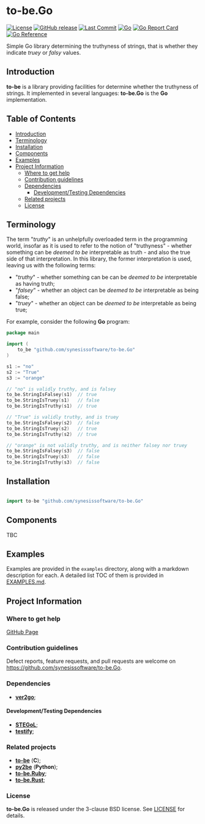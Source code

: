 # to-be.Go <!-- omit in toc -->


[![License](https://img.shields.io/badge/License-BSD_3--Clause-blue.svg)](https://img.shields.io/badge/License-BSD_3--Clause-blue.svg)
[![GitHub release](https://img.shields.io/github/v/release/synesissoftware/to-be.Go.svg)](https://github.com/synesissoftware/to-be.Go/releases/latest)
[![Last Commit](https://img.shields.io/github/last-commit/synesissoftware/to-be.Go)](https://github.com/synesissoftware/to-be.Go/commits/master)
[![Go](https://github.com/synesissoftware/to-be.Go/actions/workflows/go.yml/badge.svg)](https://github.com/synesissoftware/to-be.Go/actions/workflows/go.yml)
[![Go Report Card](https://goreportcard.com/badge/github.com/synesissoftware/to-be.Go)](https://goreportcard.com/report/github.com/synesissoftware/to-be.Go)
[![Go Reference](https://pkg.go.dev/badge/github.com/synesissoftware/to-be.Go.svg)](https://pkg.go.dev/github.com/synesissoftware/to-be.Go)

Simple Go library determining the truthyness of strings, that is whether they indicate *truey* or *falsy* values.


## Introduction

**to-be** is a library providing facilities for determine whether the truthyness of strings. It implemented in several languages: **to-be.Go** is the **Go** implementation.


## Table of Contents <!-- omit in toc -->

- [Introduction](#introduction)
- [Terminology](#terminology)
- [Installation](#installation)
- [Components](#components)
- [Examples](#examples)
- [Project Information](#project-information)
	- [Where to get help](#where-to-get-help)
	- [Contribution guidelines](#contribution-guidelines)
	- [Dependencies](#dependencies)
		- [Development/Testing Dependencies](#developmenttesting-dependencies)
	- [Related projects](#related-projects)
	- [License](#license)


## Terminology

The term "*truthy*" is an unhelpfully overloaded term in the programming world, insofar as it is used to refer to the notion of "truthyness" - whether something can be _deemed to be_ interpretable as truth - and also the true side of that interpretation. In this library, the former interpretation is used, leaving us with the following terms:

* "*truthy*" - whether something can be can be _deemed to be_ interpretable as having truth;
* "*falsey*" - whether an object can be _deemed to be_ interpretable as being false;
* "*truey*" - whether an object can be _deemed to be_ interpretable as being true;

For example, consider the following **Go** program:

```Go
package main

import (
	to_be "github.com/synesissoftware/to-be.Go"
)

s1 := "no"
s2 := "True"
s3 := "orange"

// "no" is validly truthy, and is falsey
to_be.StringIsFalsey(s1)  // true
to_be.StringIsTruey(s1)   // false
to_be.StringIsTruthy(s1)  // true

// "True" is validly truthy, and is truey
to_be.StringIsFalsey(s2)  // false
to_be.StringIsTruey(s2)   // true
to_be.StringIsTruthy(s2)  // true

// "orange" is not validly truthy, and is neither falsey nor truey
to_be.StringIsFalsey(s3)  // false
to_be.StringIsTruey(s3)   // false
to_be.StringIsTruthy(s3)  // false
```


## Installation

```Go

import to-be "github.com/synesissoftware/to-be.Go"
```

## Components

TBC

## Examples

Examples are provided in the ```examples``` directory, along with a markdown description for each. A detailed list TOC of them is provided in [EXAMPLES.md](./EXAMPLES.md).

## Project Information

### Where to get help

[GitHub Page](https://github.com/synesissoftware/to-be.Go "GitHub Page")

### Contribution guidelines

Defect reports, feature requests, and pull requests are welcome on https://github.com/synesissoftware/to-be.Go.


### Dependencies

* [**ver2go**](https://github.com/synesissoftware/ver2go/);


#### Development/Testing Dependencies

* [**STEGoL**](https://github.com/synesissoftware/STEGoL/);
* [**testify**](https://github.com/stretchr/testify);


### Related projects

* [**to-be**](https://github.com/synesissoftware/to-be) (**C**);
* [**py2be**](https://github.com/synesissoftware/py2be) (**Python**);
* [**to-be.Ruby**](https://github.com/synesissoftware/to-be.Ruby);
* [**to-be.Rust**](https://github.com/synesissoftware/to-be.Rust);


### License

**to-be.Go** is released under the 3-clause BSD license. See [LICENSE](./LICENSE) for details.


<!-- ########################### end of file ########################### -->

